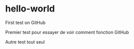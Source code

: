 # hello-world
First test on GitHub

Premier test pour essayer de voir comment fonction GitHub

Autre test tout seul
